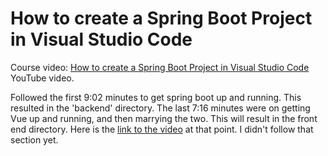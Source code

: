# How to create a Spring Boot Project in Visual Studio Code

Course video:
[How to create a Spring Boot Project in Visual Studio Code](https://www.youtube.com/watch?v=5mpHejytgFE) YouTube video.

Followed the first 9:02 minutes to get spring boot up and running. This resulted in the 'backend' directory.
The last 7:16 minutes were on getting Vue up and running, and then marrying the two. This will result in the front end directory. Here is the [link to the video](https://youtu.be/5mpHejytgFE?t=543) at that point.
I didn't follow that section yet.